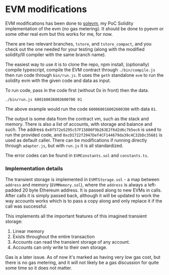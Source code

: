 # EVM modifications

EVM modifications has been done to [solevm](https://github.com/Ohalo-Ltd/solevm), my PoC Solidity implementation of the evm (no gas metering). It should be done to pyevm or some other real evm but this works for me, for now.

There are two relevant branches, `tstore`, and `tstore_compact`, and you check out the one needed for your testing (along with the modified solidity/lll compiler with the same branch name).

The easiest way to use it is to clone the repo, npm install, (optionally) compile typescript, compile the EVM contract through `./bin/compile.js` then run code through `bin/run.js`. It uses the `geth` standalone `evm` to run the solidity evm with the given code and data as input.

To run code, pass in the code first (without 0x in front) then the data.

`./bin/run.js 600160036003600700 01`

The above example would run the code `600060016002600300` with data `01`.

The output is some data from the contract vm, such as the stack and memory. There is also a list of accounts, with storage and balance and such. The address `0x0f572e5295c57F15886F9b263E2f6d2d6c7b5ec6` is used to run the provided code, and `0xcD1722f2947Def4CF144679da39c4C32bDc35681` is used as default caller. There can be modifications if running directly through `adapter.js`, but with `run.js` it is all standardized.

The error codes can be found in `EVMConstants.sol` and `constants.ts`.

### Implementation details

The transient storage is implemented in `EVMTStorage.sol` - a map between `address` and memory (`EVMMemory.sol`), where the `address` is always a left-padded 20 byte Ethereum address. It is passed along to new EVMs in calls. After calls it is simply passed back, although it will be updated to work the way accounts works which is to pass a copy along and only replace it if the call was successful.

This implements all the important features of this imagined transient storage: 

1. Linear memory
2. Exists throughout the entire transaction
3. Accounts can read the transient storage of any account. 
3. Accounts can only write to their own storage.

Gas is a later issue. As of now it's marked as having very low gas cost, but there is no gas metering, and it will not likely be a gas discussion for quite some time so it does not matter.